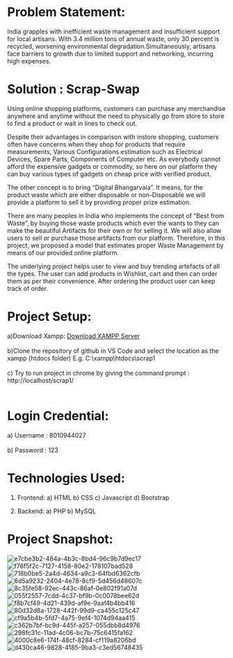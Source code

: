 # Problem Statement:
India grapples with inefficient waste management and insufficient support for local artisans. With 3.4 million tons of annual waste, only 30 percent is recycled, worsening environmental degradation.Simultaneously, artisans face barriers to growth due to limited support and networking, incurring high expenses.
		

# Solution : Scrap-Swap
Using online shopping platforms, customers can purchase any merchandise anywhere and anytime without the need to physically go from store to store to find a product or wait in lines to check out.

Despite their advantages in comparison with instore shopping, customers often have concerns when they shop for products that require measurements, Various Configurations estimation such as Electrical Devices, Spare Parts, Components of Computer etc. As everybody cannot afford the expensive gadgets or commodity, so here on our platform they can buy various types of gadgets on cheap price with verified product.

The other concept is to bring “Digital Bhangarvala”. It means, for the product waste which are either disposable or non-Disposable we will provide a platform to sell it by providing proper prize estimation. 

There are many peoples in India who implements the concept of “Best from Waste”, by buying those waste products which ever the wants to they can make the beautiful Artifacts for their own or for selling it. We will also allow users to sell or purchase those artifacts from our platform. Therefore, in this project, we proposed a model that estimates proper Waste Management by means of our provided online platform. 

The underlying project helps user to view and buy trending artefacts of all the types. The user can add products in Wishlist, cart and then can order them as per their convenience. After ordering the product user can keep track of order.

# Project Setup:
a)Download Xampp:
[Download XAMPP Server](https://www.apachefriends.org/)
<br><br>
b)Clone the repository of github in VS Code and select the location as the xampp (htdocs folder) E.g. C:\xampp\htdocs\scrap1
<br><br>
c) Try to run project in chrome by giving the command prompt : http://localhost/scrap1/
<br><br>

# Login Credential:
a) Username : 8010944027
<br><br>
b) Password : 123

 

# Technologies Used:
  1) Frontend:
     a) HTML
     b) CSS
     c) Javascript
     d) Bootstrap
		
  2) Backend:
     a) PHP
     b) MySQL

# Project Snapshot:
![e7cbe3b2-484a-4b3c-8bd4-96c9b7d9ec17](https://github.com/Chinmayk12/scrap1/assets/137162238/404793fe-9077-40b6-aa88-3f11d3c4cf36)
![f76f5f2c-7127-4158-80e2-178107bad528](https://github.com/Chinmayk12/scrap1/assets/137162238/190abb6c-c99c-42d0-adaa-821d88083f4c)
![718b0be5-2a4d-4634-a9c3-64fbd6362cfb](https://github.com/Chinmayk12/scrap1/assets/137162238/231b93c0-5329-488c-9f32-42149b6c1400)
![6d5a9232-2404-4e78-8cf9-5d456d48607c](https://github.com/Chinmayk12/scrap1/assets/137162238/2fbb1d85-b671-4720-9988-f647c4adc114)
![8c35fe58-92ec-443c-86af-0e802f91a07d](https://github.com/Chinmayk12/scrap1/assets/137162238/da20f41a-4b9f-48ee-a175-2bdc4408bc7a)
![055f2557-7cdd-4c37-bf9b-0c0078bee62d](https://github.com/Chinmayk12/scrap1/assets/137162238/3b3dd29b-4d51-460d-969a-2c6d809f23b8)
![f8b7cf49-4d21-439d-af9e-9aaf4b4bb416](https://github.com/Chinmayk12/scrap1/assets/137162238/a73d5241-70f3-467f-9ab9-46e50abf3903)
![80d32d8a-1728-442f-99d9-ca455c125c47](https://github.com/Chinmayk12/scrap1/assets/137162238/737138d3-f9e6-4b53-9044-e637ff691094)
![cf9a5b4b-5fd7-4a75-9ef4-1074d94aa415](https://github.com/Chinmayk12/scrap1/assets/137162238/6950a708-ccc7-4433-b38b-9d5bae9ecd77)
![c362b7bf-bc9d-445f-a257-055dbb8d4976](https://github.com/Chinmayk12/scrap1/assets/137162238/64522398-143d-4968-8687-ddef4c29ceeb)
![298fc31c-11ad-4c06-bc7b-75c6415fa162](https://github.com/Chinmayk12/scrap1/assets/137162238/81ab700c-ddad-4348-8780-7669cf348d42)
![4000c8e6-174f-48cf-8284-cf119a8206bd](https://github.com/Chinmayk12/scrap1/assets/137162238/97cfe5b4-e07d-4706-b933-11d4ba36436f)
![d430ca46-9828-4185-9ba3-c3ed56748435](https://github.com/Chinmayk12/scrap1/assets/137162238/23576f71-8466-4542-abb0-cb7ab01602c5)


